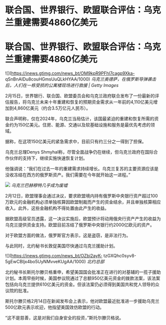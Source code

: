 # 联合国、世界银行、欧盟联合评估：乌克兰重建需要4860亿美元

# 联合国、世界银行、欧盟联合评估：乌克兰重建需要4860亿美元

![](https://inews.gtimg.com/news_bt/OM9kpR9PFhl7cagp9Xka-
qSnBnAIDu8couHGmsUuQLkHYAA/1000) _乌克兰奥德萨，在俄罗斯导弹袭击后，人们在一栋受损的公寓楼现场进行救援 | Getty
Images_

2月15日，世界银行、联合国、欧盟委员会和乌克兰政府联合发布了一份最新的评估报告，将乌克兰未来十年重建和恢复的预期资金需求从一年前的4,110亿美元增加到4,860亿美元（约合3.5万亿元人民币）。

联合声明称，仅在2024年，乌克兰当局估计，该国最紧迫的重建和恢复所需的资金约为150亿美元。住房、能源、交通以及软基础设施和服务是最优先考虑的领域。

据称，在这项150亿美元的紧急需求中，目前只有约三分之一得到了担保。

乌克兰总理Denys Shmyhal称，尽管全面战争仍在继续，但乌克兰政府在国际合作伙伴的支持下，继续实施快速恢复计划。

他强调说：“我们在过去一年的重建需求持续增长。乌克兰复苏的主要资源应该是没收冻结在西方的俄罗斯资产。我们需要在今年就开始这一进程。”

![](https://inews.gtimg.com/news_bt/OXuXy0wRmcoVDBeP6ed8_3gbYVc3aYp3etYIAsm2DiMHkAA/1000)
_乌克兰巴赫穆特几乎成为废墟_

2月12日，欧盟理事会通过决议，要求欧盟境内持有俄罗斯中央银行资产超过100万欧元的金融机构必须单独核算因欧盟制裁而产生的资金结余，并且单独核算相应收入。此外，这些金融机构不得处置由此产生的收益。

据欧盟高级官员透露，这一决议实施后，欧盟预计将动用俄央行资产产生的收益为乌克兰提供资金支持。欧盟目前冻结了俄罗斯中央银行约2000亿欧元的资产。

对于欧盟方面的做法，俄罗斯官方表示，这是盗窃，是非法行为。

与此同时，北约秘书长敦促美国尽快通过乌克兰援助计划。

![](https://inews.gtimg.com/news_bt/OZbi2ayK-
tzGXQhc0syv8-5gEwCBIjx4bo5UyNMvveKUgAA/1000) _北约总部_

北约秘书长斯托尔滕贝格重申，希望美国国会批准正在进行的对基辅的一揽子援助计划。本周早些时候，美国参议院通过了总额950亿美元资金的拨款法案，该法案包括向乌克兰提供610亿美元的资金。但该法案仍必须得到美国共和党人领导的众议院的批准。

斯托尔滕贝格2月14日在新闻发布会上表示，他对欧盟最近批准进一步援助乌克兰500亿欧元表示欢迎，他指望美国效仿欧盟的行动。

“这不是慈善，这是对我们自身安全的投资，”斯托尔滕贝格说。


